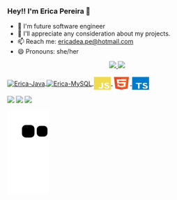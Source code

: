 ### Hey!!  I'm Erica Pereira 👋


- 🌱 I'm future software engineer
- 💬 I'll appreciate any consideration about my projects. 
- 📫 Reach me: ericadea.pe@hotmail.com
- 😄 Pronouns: she/her

<div align="center">
  <a href="https://github.com/Ericaprl">
  
  <img height="220em" src="https://github-readme-stats.vercel.app/api?username=ericaprl&show_icons=true&theme=dracula&include_all_commits=true&count_private=true"/>
 
 <img height="290em" src="https://github-readme-stats.vercel.app/api/top-langs/?username=ericaprl&layout=compact&langs_count=7&theme=dracula"/>
 
</div>

<div style="display: inline_block"><br>

 <img align="center" alt="Erica-Java" height="40" width="50" src="https://cdn.jsdelivr.net/gh/devicons/devicon/icons/java/java-original-wordmark.svg">
 
 <img align="center" alt="Erica-MySQL" height="50" width="50" src="https://cdn.jsdelivr.net/gh/devicons/devicon/icons/mysql/mysql-original-wordmark.svg">

  <img align="center" alt="Erica-Js" height="30" width="40" src="https://raw.githubusercontent.com/devicons/devicon/master/icons/javascript/javascript-plain.svg">
  <img align="center" alt="Erica-HTML" height="30" width="40" src="https://raw.githubusercontent.com/devicons/devicon/master/icons/html5/html5-original.svg">
  <img align="center" alt="Erica-Typescript" height="30" width="40" src="https://raw.githubusercontent.com/devicons/devicon/master/icons/typescript/typescript-original.svg">
  
 
  <div> 

  <a href="https://instagram.com/ericaprl" target="_blank"><img src="https://img.shields.io/badge/-Instagram-%23E4405F?style=for-the-badge&logo=instagram&logoColor=white" target="_blank"></a>
    <a href = "mailto:ericadea.pe@gmail.com"><img src="https://img.shields.io/badge/-Gmail-%23333?style=for-the-badge&logo=gmail&logoColor=white" target="_blank"></a>
  <a href="https://www.linkedin.com/in/erica-pereira-663a8950" target="_blank"><img src="https://img.shields.io/badge/-LinkedIn-%230077B5?style=for-the-badge&logo=linkedin&logoColor=white" target="_blank"></a> 
 
  ![Snake animation](https://github.com/ericaprl/ericaprl/blob/output/github-contribution-grid-snake.svg)
 
 </div>
 
